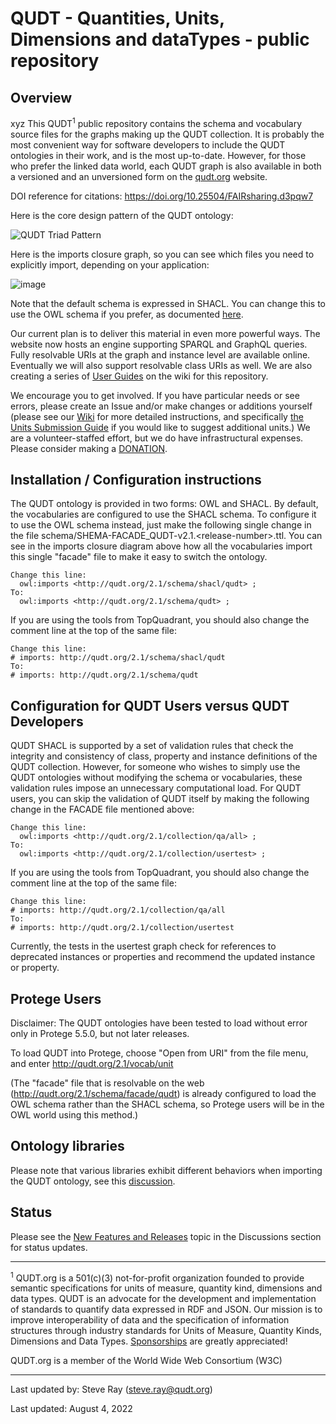 QUDT - Quantities, Units, Dimensions and dataTypes - public repository
======================================================================

Overview
--------
xyz
This QUDT<sup>1</sup> public repository contains the schema and vocabulary source files for the graphs making up the QUDT collection. It is probably the most convenient way for software developers to include the QUDT ontologies in their work, and is the most up-to-date. However, for those who prefer the linked data world, each QUDT graph is also available in both a versioned and an unversioned form on the <a href="http://qudt.org">qudt.org</a> website.

DOI reference for citations: https://doi.org/10.25504/FAIRsharing.d3pqw7


Here is the core design pattern of the QUDT ontology:

![QUDT Triad Pattern](https://github.com/qudt/qudt-public-repo/wiki/Quantity_Triad_Pattern.png)

Here is the imports closure graph, so you can see which files you need to explicitly import, depending on your application:

![image](https://github.com/qudt/qudt-public-repo/assets/1130189/3e452cd4-48dd-4b09-b927-d4b55f6016e2)

Note that the default schema is expressed in SHACL. You can change this to use the OWL schema if you prefer, as documented [here](https://github.com/qudt/qudt-public-repo/wiki/Advanced-User-Guide#5-using-the-shacl-schema-instead-of-the-owl-schema).

Our current plan is to deliver this material in even more powerful ways. The website now hosts an engine supporting SPARQL and GraphQL queries. Fully resolvable URIs at the graph and instance level are available online. Eventually we will also support resolvable class URIs as well. We are also creating a series of <a href="https://github.com/qudt/qudt-public-repo/wiki/User-Guide-for-QUDT"> User Guides</a> on the wiki for this repository.

We encourage you to get involved. If you have particular needs or see errors, please create an Issue and/or make changes or additions yourself (please see our <a href="https://github.com/qudt/qudt-public-repo/wiki">   Wiki</a> for more detailed instructions, and specifically <a href="https://github.com/qudt/qudt-public-repo/wiki/Unit-Vocabulary-Submission-Guidelines"> the Units Submission Guide</a> if you would like to suggest additional units.) We are a volunteer-staffed effort, but we do have infrastructural expenses. Please consider making a [DONATION](https://github.com/sponsors/qudt).

Installation / Configuration instructions
-----------------------------------------

The QUDT ontology is provided in two forms: OWL and SHACL. By default, the vocabularies are configured to use the SHACL schema. To configure it to use the OWL schema instead, just make the following single change in the file schema/SHEMA-FACADE_QUDT-v2.1.\<release-number\>.ttl. You can see in the imports closure diagram above how all the vocabularies import this single "facade" file to make it easy to switch the ontology.

```
Change this line:
  owl:imports <http://qudt.org/2.1/schema/shacl/qudt> ;  
To:
  owl:imports <http://qudt.org/2.1/schema/qudt> ;
```

If you are using the tools from TopQuadrant, you should also change the comment line at the top of the same file:

```
Change this line:
# imports: http://qudt.org/2.1/schema/shacl/qudt
To:
# imports: http://qudt.org/2.1/schema/qudt
```

Configuration for QUDT Users versus QUDT Developers
---------------------------------------------------

QUDT SHACL is supported by a set of validation rules that check the integrity and consistency of class, property and instance definitions of the QUDT collection. However, for someone who wishes to simply use the QUDT ontologies without modifying the schema or vocabularies, these validation rules impose an unnecessary computational load. For QUDT users, you can skip the validation of QUDT itself by making the following change in the FACADE file mentioned above:

```
Change this line:
  owl:imports <http://qudt.org/2.1/collection/qa/all> ;
To:
  owl:imports <http://qudt.org/2.1/collection/usertest> ;
```

If you are using the tools from TopQuadrant, you should also change the comment line at the top of the same file:

```
Change this line:
# imports: http://qudt.org/2.1/collection/qa/all
To:
# imports: http://qudt.org/2.1/collection/usertest
```
Currently, the tests in the usertest graph check for references to deprecated instances or properties and recommend the updated instance or property.

Protege Users
-----------------------------
Disclaimer: The QUDT ontologies have been tested to load without error only in Protege 5.5.0, but not later releases.

To load QUDT into Protege, choose "Open from URI" from the file menu, and enter http://qudt.org/2.1/vocab/unit

(The "facade" file that is resolvable on the web (http://qudt.org/2.1/schema/facade/qudt) is already configured to load the OWL schema rather than the SHACL schema, so Protege users will be in the OWL world using this method.)

Ontology libraries
-----------------------------

Please note that various libraries exhibit different behaviors when importing the QUDT ontology, see this [discussion](https://github.com/qudt/qudt-public-repo/issues/842#issuecomment-1879114604).

Status
------

Please see the [New Features and Releases](https://github.com/qudt/qudt-public-repo/discussions/315) topic in the Discussions section for status updates.



<hr/>
<p style="font-size=xx-small;"><sup>1</sup> QUDT.org is a 501(c)(3) not-for-profit organization founded to provide semantic specifications for units of measure, quantity kind, dimensions and data types.   QUDT is an advocate for the development and implementation of standards to quantify data expressed in RDF and JSON.   Our mission is to improve interoperability of data and the specification of information structures through industry standards for Units of Measure, Quantity Kinds, Dimensions and Data Types. <a href="https://github.com/sponsors/qudt">Sponsorships</a> are greatly appreciated!

QUDT.org is a member of the World Wide Web Consortium (W3C)



<hr/>


Last updated by: Steve Ray (steve.ray@qudt.org)

Last updated: August 4, 2022

